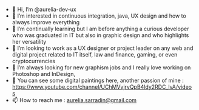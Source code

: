 - 👋 Hi, I’m @aurelia-dev-ux
- 👀 I’m interested in continuous integration, java, UX design and how to always improve everything
- 🌱 I’m continually learning but I am before anything a curious developer who was graduated in IT but also in graphic design and who highlights her versatility
- 💞️ I’m looking to work as a UX designer or project leader on any web and digital project related to IT itself, law and finance, gaming, or even cryptocurrencies
- 💞️ I’m always looking for new graphism jobs and I really love working on Photoshop and InDesign, 
- 👀 You can see some digital paintings here, another passion of mine : https://www.youtube.com/channel/UChMVvjrvQpB4ldy2RDC_lvA/videos
- 📫 How to reach me : aurelia.sarradin@gmail.com

<!---
aurelia-dev-ux/aurelia-dev-ux is a ✨ special ✨ repository because its `README.md` (this file) appears on your GitHub profile.
You can click the Preview link to take a look at your changes.
--->
